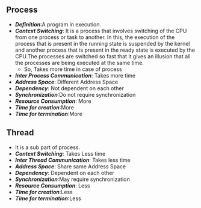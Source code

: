 ## Process
- ***Definition***:A program in execution.
- ***Context Switching***: It is a process that involves switching of the CPU from one process or task to another. In this, the execution of the process that is present in the running state is suspended by the kernel and another process that is present in the ready state is executed by the CPU.The processes are switched so fast that it gives an illusion that all the processes are being executed at the same time.
	- So, Takes more time in case of process
- ***Inter Process Communication***: Takes more time
- ***Address Space***: Different Address Space
- ***Dependency***: Not dependent on each other
- ***Synchronization***:Do not require synchronization
- ***Resource Consumption***: More
- ***Time for creation***:More
- ***Time for termination***:More
## Thread
- It is a sub part of process.
- ***Context Switching***: Takes Less time
- ***Inter Thread Communication***: Takes less time
- ***Address Space***: Share same Address Space
- ***Dependency***: Dependent on each other
- ***Synchronization***:May require synchronization
- ***Resource Consumption***: Less
- ***Time for creation***:Less
- ***Time for termination***:Less